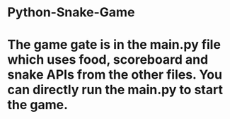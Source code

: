# Python-Snake-Game
# The game gate is in the main.py file which uses food, scoreboard and snake APIs from the other files. You can directly run the main.py to start the game.

